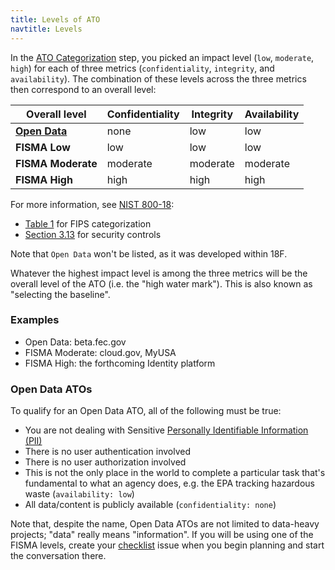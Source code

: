 ```yaml
---
title: Levels of ATO
navtitle: Levels
---
```


In the [ATO Categorization](../categorize/) step, you picked an impact level (`low`, `moderate`, `high`) for each of three metrics (`confidentiality`, `integrity`, and `availability`). The combination of these levels across the three metrics then correspond to an overall level:

Overall level | Confidentiality | Integrity | Availability
--- | --- | --- | ---
**[Open Data](#open-data-atos)** | none | low | low
**FISMA Low** | low | low | low
**FISMA Moderate** | moderate | moderate | moderate
**FISMA High** | high | high | high

For more information, see [NIST 800-18](http://csrc.nist.gov/publications/nistpubs/800-18-Rev1/sp800-18-Rev1-final.pdf):

* [Table 1](http://nvlpubs.nist.gov/nistpubs/Legacy/SP/nistspecialpublication800-18r1.pdf#page=27) for FIPS categorization
* [Section 3.13](http://csrc.nist.gov/publications/nistpubs/800-18-Rev1/sp800-18-Rev1-final.pdf#page=31) for security controls

Note that `Open Data` won't be listed, as it was developed within 18F.

Whatever the highest impact level is among the three metrics will be the overall level of the ATO (i.e. the "high water mark"). This is also known as "selecting the baseline".

### Examples

* Open Data: beta.fec.gov
* FISMA Moderate: cloud.gov, MyUSA
* FISMA High: the forthcoming Identity platform

### Open Data ATOs

To qualify for an Open Data ATO, all of the following must be true:

* You are not dealing with Sensitive [Personally Identifiable Information (PII)](../../security/pii/)
* There is no user authentication involved
* There is no user authorization involved
* This is not the only place in the world to complete a particular task that's fundamental to what an agency does, e.g. the EPA tracking hazardous waste (`availability: low`)
* All data/content is publicly available (`confidentiality: none`)

Note that, despite the name, Open Data ATOs are not limited to data-heavy projects; "data" really means "information". If you will be using one of the FISMA levels, create your [checklist](../checklist/) issue when you begin planning and start the conversation there.
